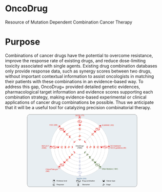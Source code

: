 # OncoDrug
Resource of Mutation Dependent Combination Cancer Therapy
# Purpose
Combinations of cancer drugs have the potential to overcome resistance, improve the response rate of existing drugs, and reduce dose-limiting toxicity associated with single agents. Existing drug combination databases only provide response data, such as synergy scores between two drugs, without important contextual information to assist oncologists in matching their patients with these combinations in an evidence-based way. To address this gap, OncoDrug+ provided detailed genetic evidences, pharmacological target information and evidence scores supporting each combination strategy, making evidence-based experimental or clinical applications of cancer drug combinations be possible. Thus we anticipate that it will be a useful tool for catalyzing precision combinatorial therapy. 
<p style="text-align:center;">
  <img src="https://github.com/mulinlab/OncoDrug/blob/main/static/img/purpose.png" width="361" height="237">
</p>
